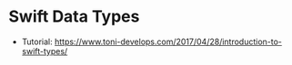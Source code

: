 # Swift Data Types
- Tutorial: https://www.toni-develops.com/2017/04/28/introduction-to-swift-types/

